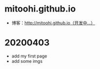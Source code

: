 ﻿# mitoohi.github.io
- 博客：http://mitoohi.github.io（开发中...）
# 20200403
- add my first page
- add some imgs